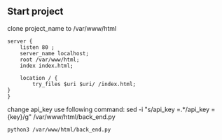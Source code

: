 ## Start project 

clone project_name to /var/www/html

```
server {
    listen 80 ;
    server_name localhost;
    root /var/www/html;
    index index.html;

    location / {
        try_files $uri $uri/ /index.html;
}
}

```

change api_key use following command:
sed -i "s/api_key =.*/api_key = {key}/g" /var/www/html/back_end.py

```
python3 /var/www/html/back_end.py
```